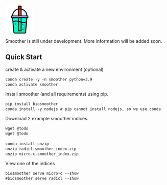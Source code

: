 <img src="https://raw.githubusercontent.com/Siegel-Lab/BioSmoother/master/biosmoother/static/favicon.png" align="center" width="90">

Smoother is still under development. More information will be added soon.

## Quick Start

create & activate a new environment (optional)
```
conda create -y -n smoother python=3.9
conda activate smoother
```

Install smoother (and all requirements) using pip.
```
pip install biosmoother
conda install -y nodejs # pip cannot install nodejs, so we use conda
```

Download 2 example smoother indices.
```
wget @todo
wget @todo

conda install unzip
unzip radicl.smoother_index.zip
unzip micro-c.smoother_index.zip
```

View one of the indices
```
biosmoother serve micro-c --show
#biosmoother serve radicl --show
```
